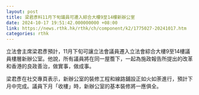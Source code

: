 ```yaml
---
layout: post
title: 梁君彥料11月下旬議員可遷入綜合大樓9至14樓新辦公室
date: 2024-10-17 19:51:42.000000000 +08:00
link: https://news.rthk.hk/rthk/ch/component/k2/1775027-20241017.htm
categories: rthk
---
```


立法會主席梁君彥預計，11月下旬可讓立法會議員遷入立法會綜合大樓9至14樓議員樓層新辦公室。他說，所有議員將在同一屋簷下，一起為施政報告所提出的改革和香港的良政善治，做實事，做成事。

梁君彥在社交專頁表示，新辦公室的裝修工程和線路鋪設正如火如荼進行，預計下月中完成。議員下月「收樓」時，新辦公室的基本裝修將一應俱全。
